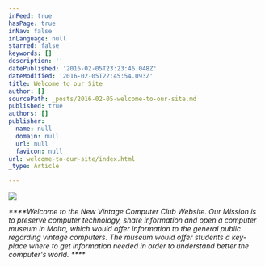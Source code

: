 ```yaml
---
inFeed: true
hasPage: true
inNav: false
inLanguage: null
starred: false
keywords: []
description: ''
datePublished: '2016-02-05T23:23:46.048Z'
dateModified: '2016-02-05T22:45:54.093Z'
title: Welcome to our Site
author: []
sourcePath: _posts/2016-02-05-welcome-to-our-site.md
published: true
authors: []
publisher:
  name: null
  domain: null
  url: null
  favicon: null
url: welcome-to-our-site/index.html
_type: Article

---
```

![](https://the-grid-user-content.s3-us-west-2.amazonaws.com/83d07fc2-f7e9-47f6-8820-95e516368708.jpg)

_****Welcome to the New Vintage Computer Club Website. Our Mission is to preserve computer technology, share
information and open a computer museum in Malta, which would offer information
to the general public regarding vintage computers. The museum would offer
students a key-place where to get information needed in order to understand
better the computer's world. ****_